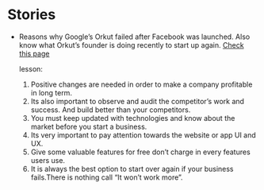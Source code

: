 # Stories

- Reasons why Google’s Orkut failed after Facebook was launched. 
  Also know what Orkut’s founder is doing recently to start up again.
[Check this page](https://medium.com/@PachaelPhillip/case-study-reasons-why-googles-orkut-failed-after-facebook-was-launched-92dd8a7abf0)

  lesson:
  1. Positive changes are needed in order to make a company profitable in long term.
  2. Its also important to observe and audit the competitor’s work and success. And build better than your competitors.
  3. You must keep updated with technologies and know about the market before you start a business.
  4. Its very important to pay attention towards the website or app UI and UX.
  5. Give some valuable features for free don’t charge in every features users use.
  6. It is always the best option to start over again if your business fails.There is nothing call “It won’t work more”.


